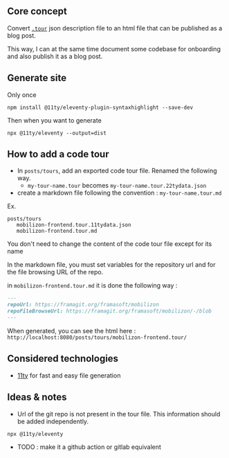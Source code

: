 ## Core concept

Convert [`.tour`][codetour-schema] json description file to an html file that can be published as a blog post.

This way, I can at the same time document some codebase for onboarding and also publish it as a blog post.

## Generate site

Only once

```
npm install @11ty/eleventy-plugin-syntaxhighlight --save-dev
```

Then when you want to generate

```
npx @11ty/eleventy --output=dist
```


## How to add a code tour

- In `posts/tours`, add an exported code tour file. Renamed the following way.
    - `my-tour-name.tour` becomes `my-tour-name.tour.22tydata.json`
- create a markdown file following the convention : `my-tour-name.tour.md`

Ex.

```
posts/tours
   mobilizon-frontend.tour.11tydata.json
   mobilizon-frontend.tour.md
```

You don't need to change the content of the code tour file except for its name

In the markdown file, you must set variables for the repository url and for the file browsing URL of the repo.

in `mobilizon-frontend.tour.md` it is done the following way :

```md
---
repoUrl: https://framagit.org/framasoft/mobilizon
repoFileBrowseUrl: https://framagit.org/framasoft/mobilizon/-/blob
---
```

When generated, you can see the html here : `http://localhost:8080/posts/tours/mobilizon-frontend.tour/` 

## Considered technologies

- [11ty][11ty] for fast and easy file generation

[codetour-schema]:https://aka.ms/codetour-schema
[11ty]:https://www.11ty.dev/

## Ideas & notes

- Url of the git repo is not present in the tour file. This information should be added independently.

```bash
npx @11ty/eleventy
```

- TODO : make it a github action or gitlab equivalent